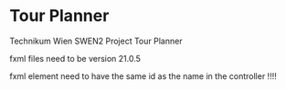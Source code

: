 # Tour Planner
Technikum Wien SWEN2 Project Tour Planner  




fxml files need to be version 21.0.5

fxml element need to  have the same id as the  name in the controller !!!!

